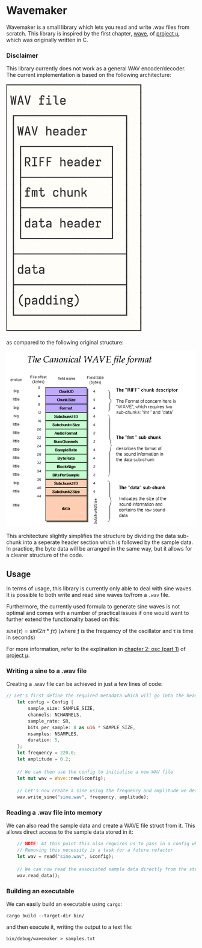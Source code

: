 # Wavemaker
Wavemaker is a small library which lets you read and write .wav files from scratch. This library is inspired by the first chapter, [wave](https://mu.krj.st/wave/), of [project μ](https://mu.krj.st/), which was originally written in C.

### Disclaimer
This library currently does not work as a general WAV encoder/decoder. The current implementation is based on the following architecture: 

![modified structure of a WAV file](assets/images/wav-format-modified.jpg)

as compared to the following original structure: 

![original structure of a WAV file](assets/images/wav-format-original.gif)

This architecture slightly simplifies the structure by dividing the data sub-chunk into a seperate header section which is followed by the sample data. In practice, the byte data will be arranged in the same way, but it allows for a clearer structure of the code.  

## Usage
In terms of usage, this library is currently only able to deal with sine waves. It is possible to both write and read sine waves to/from a `.wav` file. 

Furthermore, the currently used formula to generate sine waves is not optimal and comes with a number of practical issues if one would want to further extend the functionality based on this: 

$sine(τ) = sin(2π * ƒτ)$ 
(where ƒ is the frequency of the oscillator and τ is time in seconds)

For more information, refer to the explination in [chapter 2: osc (part 1)](https://mu.krj.st/osc_i/) of [project μ](https://mu.krj.st/).

### Writing a sine to a .wav file
Creating a .wav file can be achieved in just a few lines of code: 

```rust
// Let's first define the required metadata which will go into the header of our WAV file 
    let config = Config {
        sample_size: SAMPLE_SIZE,
        channels: NCHANNELS,
        sample_rate: SR,
        bits_per_sample: 8 as u16 * SAMPLE_SIZE,
        nsamples: NSAMPLES,
        duration: 5,
    };
    let frequency = 220.0;
    let amplitude = 0.2; 

    // We can then use the config to initialise a new WAV file
    let mut wav = Wave::new(&config);    

    // Let's now create a sine using the frequency and amplitude we defined above  
    wav.write_sine("sine.wav", frequency, amplitude);
``` 

### Reading a .wav file into memory
We can also read the sample data and create a WAVE file struct from it. This allows direct access to the sample data stored in it: 

```rust
    // NOTE: At this point this also requires us to pass in a config which we define ourselves. 
    // Removing this necessity is a task for a future refactor
    let wav = read("sine.wav", &config); 
    
    // We can now read the associated sample data directly from the struct field
    wav.read_data();
```

### Building an executable
We can easily build an executable using `cargo`: 

```
cargo build --target-dir bin/ 
```

and then execute it, writing the output to a text file: 

```
bin/debug/wavemaker > samples.txt
```

